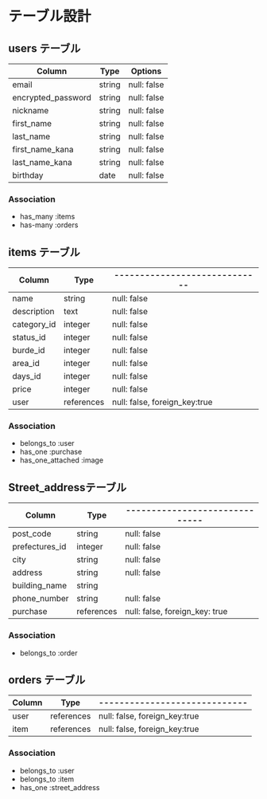 

# テーブル設計

## users テーブル

| Column            | Type         | Options                       |
| ----------------- | ------------ | ----------------------------- |
| email             | string       | null: false                   |
| encrypted_password| string       | null: false                   |
| nickname          | string       | null: false                   |
| first_name        | string       | null: false                   |
| last_name         | string       | null: false                   |
| first_name_kana   | string       | null: false                   |
| last_name_kana    | string       | null: false                   |
| birthday          | date         | null: false                   |

### Association

- has_many :items
- has-many :orders



## items テーブル

| Column     | Type         | ----------------------------- |
| ---------- | ------------ | ----------------------------- |
| name       | string       | null: false                   |
| description| text         | null: false                   |
| category_id| integer      | null: false                   |
| status_id  | integer      | null: false                   |
| burde_id   | integer      | null: false                   |
| area_id    | integer      | null: false                   |
| days_id    | integer      | null: false                   |
| price      | integer      | null: false                   |
| user       | references   | null: false, foreign_key:true | 
        


### Association

- belongs_to :user
- has_one  :purchase
- has_one_attached :image




## Street_addressテーブル 

| Column            | Type      | ------------------------------ |
| ----------------- | --------- | ------------------------------ |
| post_code         | string    | null: false                    |
| prefectures_id    | integer   | null: false                    |
| city              | string    | null: false                    |
| address           | string    | null: false                    |
| building_name     | string    |                                |
| phone_number      | string    | null: false                    |          
| purchase          | references| null: false, foreign_key: true |     


### Association

- belongs_to :order



## orders  テーブル

| Column     | Type         | ----------------------------- |
| ---------- | ------------ | ----------------------------- |
| user       | references   | null: false, foreign_key:true |  
| item       | references   | null: false, foreign_key:true |   

### Association

- belongs_to :user
- belongs_to :item
- has_one    :street_address
